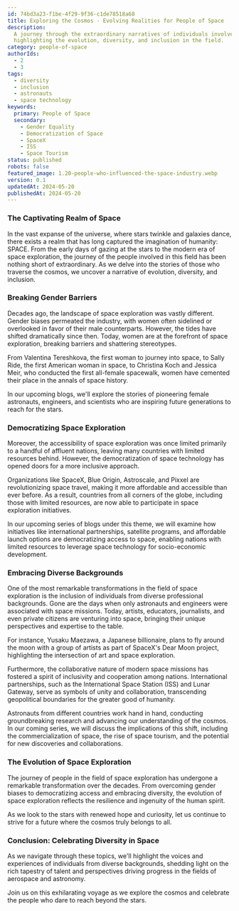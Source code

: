 ```yaml
---
id: 74bd3a23-f1be-4f29-9f36-c1de78518a68
title: Exploring the Cosmos - Evolving Realities for People of Space
description:
  A journey through the extraordinary narratives of individuals involved in space exploration,
  highlighting the evolution, diversity, and inclusion in the field.
category: people-of-space
authorIds:
  - 2
  - 3
tags:
  - diversity
  - inclusion
  - astronauts
  - space technology
keywords:
  primary: People of Space
  secondary:
    - Gender Equality
    - Democratization of Space
    - SpaceX
    - ISS
    - Space Tourism
status: published
robots: false
featured_image: 1.20-people-who-influenced-the-space-industry.webp
version: 0.1
updatedAt: 2024-05-20
publishedAt: 2024-05-20
---
```


### The Captivating Realm of Space

In the vast expanse of the universe, where stars twinkle and galaxies dance, there exists a realm
that has long captured the imagination of humanity: SPACE. From the early days of gazing at the
stars to the modern era of space exploration, the journey of the people involved in this field has
been nothing short of extraordinary. As we delve into the stories of those who traverse the cosmos,
we uncover a narrative of evolution, diversity, and inclusion.

### Breaking Gender Barriers

Decades ago, the landscape of space exploration was vastly different. Gender biases permeated the
industry, with women often sidelined or overlooked in favor of their male counterparts. However, the
tides have shifted dramatically since then. Today, women are at the forefront of space exploration,
breaking barriers and shattering stereotypes.

From Valentina Tereshkova, the first woman to journey into space, to Sally Ride, the first American
woman in space, to Christina Koch and Jessica Meir, who conducted the first all-female spacewalk,
women have cemented their place in the annals of space history.

In our upcoming blogs, we'll explore the stories of pioneering female astronauts, engineers, and
scientists who are inspiring future generations to reach for the stars.

### Democratizing Space Exploration

Moreover, the accessibility of space exploration was once limited primarily to a handful of affluent
nations, leaving many countries with limited resources behind. However, the democratization of space
technology has opened doors for a more inclusive approach.

Organizations like SpaceX, Blue Origin, Astroscale, and Pixxel are revolutionizing space travel,
making it more affordable and accessible than ever before. As a result, countries from all corners
of the globe, including those with limited resources, are now able to participate in space
exploration initiatives.

In our upcoming series of blogs under this theme, we will examine how initiatives like international
partnerships, satellite programs, and affordable launch options are democratizing access to space,
enabling nations with limited resources to leverage space technology for socio-economic development.

### Embracing Diverse Backgrounds

One of the most remarkable transformations in the field of space exploration is the inclusion of
individuals from diverse professional backgrounds. Gone are the days when only astronauts and
engineers were associated with space missions. Today, artists, educators, journalists, and even
private citizens are venturing into space, bringing their unique perspectives and expertise to the
table.

For instance, Yusaku Maezawa, a Japanese billionaire, plans to fly around the moon with a group of
artists as part of SpaceX's Dear Moon project, highlighting the intersection of art and space
exploration.

Furthermore, the collaborative nature of modern space missions has fostered a spirit of inclusivity
and cooperation among nations. International partnerships, such as the International Space Station
(ISS) and Lunar Gateway, serve as symbols of unity and collaboration, transcending geopolitical
boundaries for the greater good of humanity.

Astronauts from different countries work hand in hand, conducting groundbreaking research and
advancing our understanding of the cosmos. In our coming series, we will discuss the implications of
this shift, including the commercialization of space, the rise of space tourism, and the potential
for new discoveries and collaborations.

### The Evolution of Space Exploration

The journey of people in the field of space exploration has undergone a remarkable transformation
over the decades. From overcoming gender biases to democratizing access and embracing diversity, the
evolution of space exploration reflects the resilience and ingenuity of the human spirit.

As we look to the stars with renewed hope and curiosity, let us continue to strive for a future
where the cosmos truly belongs to all.

### Conclusion: Celebrating Diversity in Space

As we navigate through these topics, we'll highlight the voices and experiences of individuals from
diverse backgrounds, shedding light on the rich tapestry of talent and perspectives driving progress
in the fields of aerospace and astronomy.

Join us on this exhilarating voyage as we explore the cosmos and celebrate the people who dare to
reach beyond the stars.
